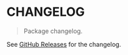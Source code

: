 # CHANGELOG

> Package changelog.

See [GitHub Releases](https://github.com/stdlib-js/stats-base-dists-bernoulli-mgf/releases) for the changelog.